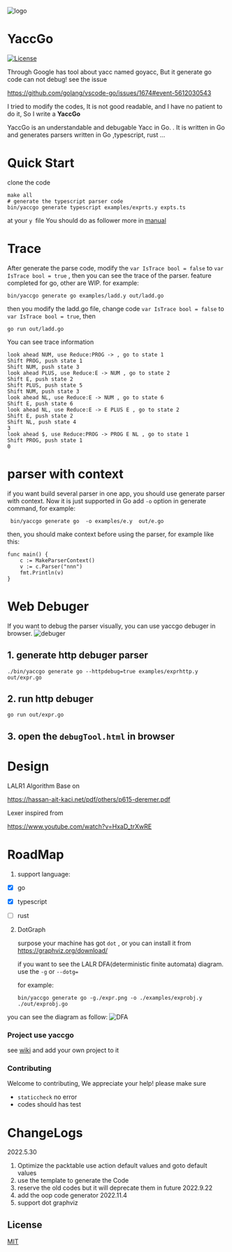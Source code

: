 ![logo](logo.svg)

# YaccGo

[![License](https://img.shields.io/badge/license-MIT-blue)](https://opensource.org/licenses/MIT)

Through Google has tool about yacc named goyacc, But it generate go code can not debug! see the issue 

https://github.com/golang/vscode-go/issues/1674#event-5612030543 

I tried to modify the codes, It is not good readable, and I have no patient to do it, So I write a **YaccGo**

YaccGo is an understandable and debugable Yacc in Go. . It is written in Go and generates parsers written in Go ,typescript, rust ...

# Quick Start
clone the code
```
make all
# generate the typescript parser code
bin/yaccgo generate typescript examples/exprts.y expts.ts

```
at your `y `file  You should do as follower
more in [manual](./Docs/manual.md)

# Trace
After generate the parse code, modify the `var IsTrace bool = false` to `var IsTrace bool = true` , then you can see the trace of the parser. feature completed for go, other are WIP.
for example:
```
bin/yaccgo generate go examples/ladd.y out/ladd.go
```
then you modify the ladd.go file, change code `var IsTrace bool = false` to `var IsTrace bool = true`, then
```
go run out/ladd.go
```
You can see trace information
```
look ahead NUM, use Reduce:PROG -> , go to state 1
Shift PROG, push state 1
Shift NUM, push state 3
look ahead PLUS, use Reduce:E -> NUM , go to state 2
Shift E, push state 2
Shift PLUS, push state 5
Shift NUM, push state 3
look ahead NL, use Reduce:E -> NUM , go to state 6
Shift E, push state 6
look ahead NL, use Reduce:E -> E PLUS E , go to state 2
Shift E, push state 2
Shift NL, push state 4
3
look ahead $, use Reduce:PROG -> PROG E NL , go to state 1
Shift PROG, push state 1
0
```
# parser with context
if you want build several parser in one app, you should use generate parser with context. Now it is just supported in Go
add `-o` option in generate command, for example:
```
 bin/yaccgo generate go  -o examples/e.y  out/e.go 
```
then, you should make context before using the parser, for example like this:
```
func main() {
	c := MakeParserContext()
	v := c.Parser("nnn")
	fmt.Println(v)
}

```

# Web Debuger
If you want to debug the parser visually, you can use yaccgo debuger in browser.
![debuger](debugtool.gif)
## 1. generate http debuger parser
```
./bin/yaccgo generate go --httpdebug=true examples/exprhttp.y out/expr.go
```
## 2. run http debuger
```
go run out/expr.go

```
## 3. open the `debugTool.html` in browser

# Design

LALR1 Algorithm Base on

https://hassan-ait-kaci.net/pdf/others/p615-deremer.pdf

Lexer inspired from 

https://www.youtube.com/watch?v=HxaD_trXwRE

# RoadMap

1. support language:

- [x] go
- [x] typescript

- [ ] rust


2. DotGraph

   surpose your machine has got `dot` , or you can install it from https://graphviz.org/download/
   
   if you want to see the LALR DFA(deterministic finite automata) diagram. use the `-g` or `--dotg=`
   
   for example:
   ```shell
   bin/yaccgo generate go -g./expr.png -o ./examples/exprobj.y ./out/exprobj.go
   ```
 you can see the diagram as follow:
 ![DFA](expr.png)
### Project use yaccgo

see [wiki](https://github.com/acekingke/yaccgo/wiki/Project-use-yaccgo)
and add your own project to it
### Contributing

Welcome to contributing, We appreciate your help! please make sure 

* `staticcheck` no error
* codes should has test 

# ChangeLogs

2022.5.30
1. Optimize the packtable use action default values and goto default values
2. use the template to generate the Code 
3. reserve the old codes but it will deprecate them in future
2022.9.22
1. add the oop code generator
2022.11.4
1. support dot graphviz
## License


[MIT](LICENSE)
